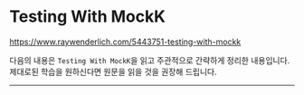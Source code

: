 # Testing With MockK

<https://www.raywenderlich.com/5443751-testing-with-mockk>

다음의 내용은 `Testing With MockK`을 읽고 주관적으로 간략하게 정리한 내용입니다. 제대로된 학습을 원하신다면 원문을 읽을 것을 권장해 드립니다.

---